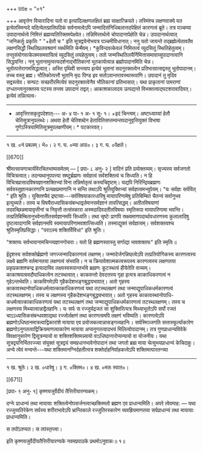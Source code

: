 +++
title = "०१"

+++
आवृत्तेन विचारादिना यतो वा इत्यादिलक्षणलक्षितं ब्रह्म साक्षात्क्रियते। तस्मिंश्च लक्षणवाक्ये यत इत्येतस्मिन्पदे यदित्येतत्प्रातिपदिकं सर्वनामत्वेऽपि जन्मादिसंनिधिबलात्तदपेक्षितं कारणत्वं ब्रूते। तत्र पञ्चम्या उपादानार्थत्वे निमित्तं ब्रह्मव्यतिरिक्तमपेक्ष्येत। तन्निमित्तार्थत्वे चोपादानापेक्षेति चेन्न। उपादानार्थत्वात् "जनिकर्तुः प्रकृतिः " "+हेतौ च " इति सूत्रद्वयेनोभयत्र पञ्चमीविधानात्। ननु यतो जायन्ते तद्ब्रह्मेत्येतावतैव लक्षणसिद्धौ स्थितिप्रलयश्रवणं व्यर्थमिति चेन्मैवम्। *कुविन्दवत्केवलं निमित्तत्वं व्युदसितुं स्थितिहेतुत्वम्। तन्तुसंयोगवत्केलमसमवायित्वं व्युदसितुं लयहेतुत्वम्। ततो जन्मस्थितिलयैर्निमित्तासमावाय्युपादानत्वानि सिद्धयन्ति। ननु भूतानामुत्पत्त्यदर्शनाद्भौतिकानां भूतकार्यत्वान्न ब्रह्मोपादानमिति चेन्न। भूतोत्पत्तेरागमसिद्धत्वात्। अस्ति पृथिवी सन्त्याप इत्येवं भूतानां सदनुरक्तत्वेन प्रतिभासात्सद्वस्तु भूतोपादानम्। तच्च वस्तु ब्रह्म। भौतिकोत्पत्तौ भूतानि मृदः पिण्ड इव सतोऽवान्तरावस्थारूपाणि। उपादानं तु मृदिव सद्वस्त्वेव। सन्घटः सच्छरीरमित्येवं सदनुरक्तत्वेनैव भौतिकानां प्रतिभासात्। यथा प्राकृतानां पामराणां दग्धतन्त्वनुरक्तस्य पटस्य तन्तव उपादानं तद्वत्। आकाशकालादय उत्पद्यन्ते विभक्तत्वाद्घटशरावादिवत्। इत्येवं तन्नित्यत्व-
_____________________________________________________
* आवृत्तिरसकृदुपदेशात्--- अ॰ ४ पा॰ १ अ॰ १ सू॰ १। +इदं चिन्त्यम्। अष्टाध्याय्यां हेतौ चेतिसूत्रानुपलब्धेः। अथवा हेतौ चेतिशब्देन हेतावितिसप्तम्यन्तपदानुवृत्तियुक्तं विभाषा गुणेऽस्त्रियामितिसूत्रमुपलक्षणीयम्। * पटकारवत्।
_____________________________________________________
१ ख. ०नं प्रबलम्। भे०। २ ग. घ. ०म्या अपा०। ३ ग. घ. ०पेक्षते।

[[670]]

श्रीमत्सायणाचार्यविरचितभाष्यसमेतम् — [ प्रपा॰ ८ अनु॰ २ ]
वादिनं प्रति प्रयोक्तव्यम्। सृज्यस्य सर्वजगतो विचित्रत्वात्। तदन्यथानुपपत्त्या स्रष्टुर्ब्रह्मणः सर्वज्ञत्वं सर्वशक्तित्वं च सिध्यति। न हि विचित्रप्रासादविषयज्ञानशक्तिभ्यां विना तन्निर्मातृत्वं कस्यचिद्दृष्टम्। यद्यपि निरिन्द्रियब्रह्मणः सर्ववस्तुज्ञानकारणानि प्रत्यक्षप्रमाणानि न सन्ति तथाऽपि श्रुतियुक्तिभ्यां सर्वज्ञत्वमभ्युपेयम्। "यः सर्वज्ञः सर्ववित् " इति श्रुतिः। युक्तिश्चैवं द्रष्टव्या---सर्वविषयाकारधारिषु मायापरिणामेषु प्रतिबिम्बितं चैतन्यं सर्वानुभव इत्युच्यते। तस्य च विषयैराध्यासिकसंबन्धाद्वर्तमानसर्वज्ञानं तावत्सिद्धम्। अतीतविषयाणां तदवच्छिन्नमायावृत्तीनां च निवृत्तौ तत्संस्कारा अस्मदादिवदतीतविषयाः स्मृतिरूपा मायापरिणामा भवन्ति। तत्प्रतिबिम्बितानुभवेनातीतसर्वज्ञानमपि सिध्यति। तथा सृष्टेः प्रागपि स्रक्ष्यमाणपदार्थावधारणस्य कुलालादिषु दृष्टत्वादागामि सर्वज्ञानमपि स्वमायापरिणामवशात्सिध्यति। तस्माद्युक्तं सर्वज्ञत्वम्। सर्वशक्तयश्च श्रुतिस्मृतिप्रसिद्धाः। "पराऽस्य शक्तिर्विविधा" इति श्रुतिः।

"शक्तयः सर्वभावानामचिन्त्यज्ञानगोचराः।
यतो हि ब्रह्मणस्तास्तु सर्गाद्या भावशक्तयः" इति स्मृतिः॥

ईदृशस्य सर्वशक्तेर्ब्रह्मणो जगज्जन्मादिकारणत्वं लक्षणम्। जन्मादेर्जगन्निष्ठत्वेऽपि तत्प्रतियोगिकस्य कारणत्वस्य लक्ष्ये ब्रह्मणि वर्तमानतया लक्षणत्वं संभवति। न च क्रियावेशात्मकत्वरूपस्य कारणत्वस्य लक्षणतया प्रकृप्रकाशश्चन्द्र इत्यादाविव लक्ष्यस्वरूपान्तर्भावे ब्रह्मणः कूटस्थत्वं हीयेतेति वाच्यम्। काकाश्रयत्ववदौपाधिकत्वेन तटस्थत्वात्। काकवन्तो देवदत्तस्य गृहा इत्यत्र काकाधिकरणत्वं न गृहेऽन्तर्भवति। काकविगमेऽपि गृहैकदेशभङ्गबुद्धयभावात्। अतो गृहस्य काकावस्थानोपाधिकधर्मत्वात्काकाधिकरणत्वं यथा तटस्थलक्षणं तथा जन्माद्युपाधिकधर्मकारणत्वं तटस्थलक्षणम्। तस्य च लक्षणस्य गृहैकदेशभङ्गबुद्ध्यभावात्। अतो गृहस्य काकावस्थानोपाधि-
कधर्मत्वात्काकाधिकरणत्वं यथा तटस्थलक्षणं तथा जन्माद्युपाधिकधर्मकारणत्वं तटस्थलक्षणम्। तस्य च लक्षणस्य मिथ्यात्वान्नाद्वैतहानिः। यः सर्पः स रज्जुर्यद्रजतं सा शुक्तिरित्यत्र मिथ्याभूतोऽपि सर्पो रजतं चाऽऽध्यासिकसंबन्धवशाद्यथा रज्जोर्लक्षणं तथा कारणत्वमपि लक्षणं भविष्यति। कारणत्वेऽपि ब्रह्मणोऽधिष्ठानमात्रत्वाद्विकारांशे मायाया एव प्रयोजकत्वान्नासङ्गत्वहानिः। सर्वस्मिञ्जगति सत्तास्फूर्त्याकारेण ब्रह्मणोऽनुगतत्वाद्विक्रियमाणत्वाकारेण मायाया अप्यनुगतत्वादभयं मिलित्वोपादानम्। तत्र गुणप्राधान्यविवेके विवक्षानुसारेण द्विसूत्रन्यायो वा शक्तिशक्तिमन्न्यायो वाऽधिष्ठानारोप्यन्यायो वा योजनीयः। यथा सूत्रद्वयनिर्भितरज्ज्वा संयुक्तं सूत्रद्वयं समप्रधानभावेनोपादानं तथा जगतो ब्रह्म माया चेत्युभयप्राधान्यं केचिदाहुः। अन्ये त्वेवं मन्यन्ते---यथा शक्तिमानग्निर्दहतीत्यत्र शक्तेर्दाहनिर्वाहकत्वेऽपि शक्तिमत्पारतन्त्र्या
_____________________________________________________
१ ख. श्रुतेः। २ ख. ०धारेषु। ३ ग. ०क्तिम०। ४ ख. ०मतः स्वात०।

[[671]]

[प्रपा॰ ९ अनु॰ १] कृष्णयजुर्वेदीयं तैत्तिरीयारण्यकम्।

दग्नेः प्राधान्यं तथा मायायाः शक्तित्वेनोपसर्जनत्वाच्छक्तिमतो ब्रह्मण एव प्राधान्यमिति। अपरे त्वेवमाह: — यथा रज्जुव्यतिरेकेण सर्पस्य शरीराभावेऽपि भ्रान्तिकाले रज्जुतिरस्कारेण व्यवह्रियमाणतया सर्पप्राधान्यं तथा मायायाः प्राधान्यमिति।

स तपो॑ऽतप्यत। स तप॑स्त॒प्त्वा।

इति कृष्णयजुर्वेदीयतैत्तिरीयारण्यके नवमप्रपाठके प्रथमोऽनुवाकः॥ १॥
